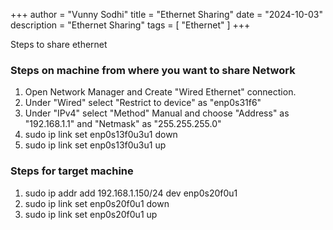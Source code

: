 +++
author = "Vunny Sodhi"
title = "Ethernet Sharing"
date = "2024-10-03"
description = "Ethernet Sharing"
tags = [
    "Ethernet"
]
+++

Steps to share ethernet
<!--more-->
### Steps on machine from where you want to share Network
1. Open Network Manager and Create "Wired Ethernet" connection.
2. Under "Wired" select "Restrict to device" as "enp0s31f6"
3. Under "IPv4" select "Method" Manual and choose "Address" as "192.168.1.1" and "Netmask" as "255.255.255.0"
4. sudo ip link set enp0s13f0u3u1 down
5. sudo ip link set enp0s13f0u3u1 up

### Steps for target machine 
1. sudo ip addr add 192.168.1.150/24 dev enp0s20f0u1
2. sudo ip link set enp0s20f0u1 down
3. sudo ip link set enp0s20f0u1 up